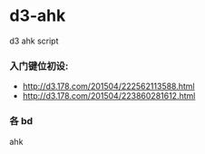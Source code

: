 # d3-ahk
d3 ahk script

### 入门键位初设:

- http://d3.178.com/201504/222562113588.html
- http://d3.178.com/201504/223860281612.html

### 各 bd

ahk

